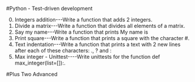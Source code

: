 #Python - Test-driven development

0. Integers addition---Write a function that adds 2 integers.
1. Divide a matrix---Write a function that divides all elements of a matrix.
2. Say my name---Write a function that prints My name is <first name> <last name>
3. Print square---Write a function that prints a square with the character #.
4. Text indentation---Write a function that prints a text with 2 new lines after each of these characters: ., ? and :
5. Max integer - Unittest----Write unittests for the function def max_integer(list=[]):.

#Plus Two Advanced 

